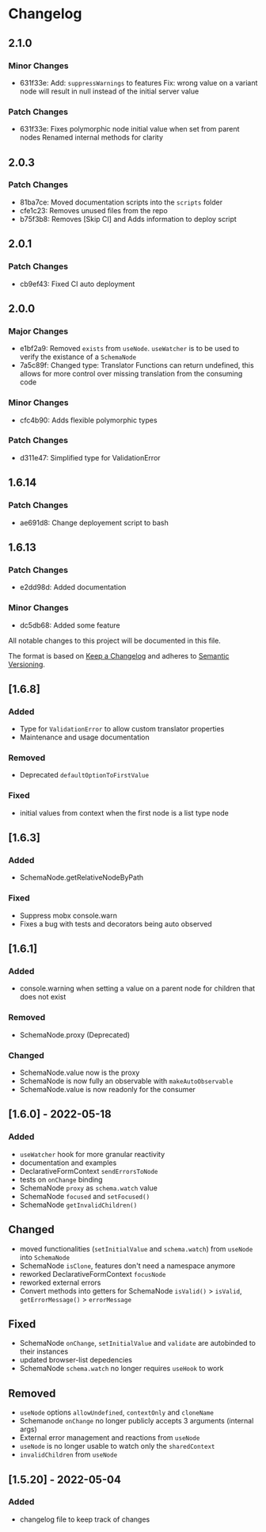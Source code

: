 # Changelog

## 2.1.0

### Minor Changes

- 631f33e: Add: `suppressWarnings` to features
  Fix: wrong value on a variant node will result in null instead of the initial server value

### Patch Changes

- 631f33e: Fixes polymorphic node initial value when set from parent nodes
  Renamed internal methods for clarity

## 2.0.3

### Patch Changes

- 81ba7ce: Moved documentation scripts into the `scripts` folder
- cfe1c23: Removes unused files from the repo
- b75f3b8: Removes [Skip CI] and Adds information to deploy script

## 2.0.1

### Patch Changes

- cb9ef43: Fixed CI auto deployment

## 2.0.0

### Major Changes

- e1bf2a9: Removed `exists` from `useNode`. `useWatcher` is to be used to verify the existance of a `SchemaNode`
- 7a5c89f: Changed type: Translator Functions can return undefined, this allows for more control over missing translation from the consuming code

### Minor Changes

- cfc4b90: Adds flexible polymorphic types

### Patch Changes

- d311e47: Simplified type for ValidationError

## 1.6.14

### Patch Changes

- ae691d8: Change deployement script to bash

## 1.6.13

### Patch Changes

- e2dd98d: Added documentation

### Minor Changes

- dc5db68: Added some feature

All notable changes to this project will be documented in this file.

The format is based on [Keep a Changelog](http://keepachangelog.com/en/1.0.0/)
and adheres to [Semantic Versioning](http://semver.org/spec/v2.0.0.html).

## [1.6.8]

### Added

- Type for `ValidationError` to allow custom translator properties
- Maintenance and usage documentation

### Removed

- Deprecated `defaultOptionToFirstValue`

### Fixed

- initial values from context when the first node is a list type node

## [1.6.3]

### Added

- SchemaNode.getRelativeNodeByPath

### Fixed

- Suppress mobx console.warn
- Fixes a bug with tests and decorators being auto observed

## [1.6.1]

### Added

- console.warning when setting a value on a parent node for children that does not exist

### Removed

- SchemaNode.proxy (Deprecated)

### Changed

- SchemaNode.value now is the proxy
- SchemaNode is now fully an observable with `makeAutoObservable`
- SchemaNode.value is now readonly for the consumer

## [1.6.0] - 2022-05-18

### Added

- `useWatcher` hook for more granular reactivity
- documentation and examples
- DeclarativeFormContext `sendErrorsToNode`
- tests on `onChange` binding
- SchemaNode `proxy` as `schema.watch` value
- SchemaNode `focused` and `setFocused()`
- SchemaNode `getInvalidChildren()`

## Changed

- moved functionalities (`setInitialValue` and `schema.watch`) from `useNode` into `SchemaNode`
- SchemaNode `isClone`, features don't need a namespace anymore
- reworked DeclarativeFormContext `focusNode`
- reworked external errors
- Convert methods into getters for SchemaNode `isValid()` > `isValid`, `getErrorMessage()` > `errorMessage`

## Fixed

- SchemaNode `onChange`, `setInitialValue` and `validate` are autobinded to their instances
- updated browser-list depedencies
- SchemaNode `schema.watch` no longer requires `useHook` to work

## Removed

- `useNode` options `allowUndefined`, `contextOnly` and `cloneName`
- Schemanode `onChange` no longer publicly accepts 3 arguments (internal args)
- External error management and reactions from `useNode`
- `useNode` is no longer usable to watch only the `sharedContext`
- `invalidChildren` from `useNode`

## [1.5.20] - 2022-05-04

### Added

- changelog file to keep track of changes
